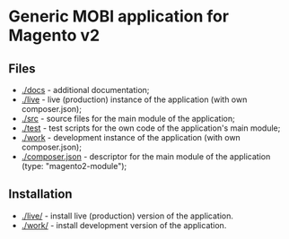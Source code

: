 # Generic MOBI application for Magento v2



## Files

* [./docs](./docs) - additional documentation;
* [./live](./live) - live (production) instance of the application (with own composer.json);
* [./src](./src) - source files for the main module of the application;
* [./test](./test) - test scripts for the own code of the application's main module;
* [./work](./work) - development instance of the application (with own composer.json);
* [./composer.json](./composer.json) - descriptor for the main module of the application (type: "magento2-module"); 



## Installation

* [./live/](./live/) - install live (production) version of the application.
* [./work/](./work/) - install development version of the application.
